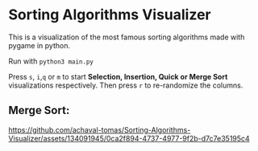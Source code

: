 # Sorting Algorithms Visualizer
This is a visualization of the most famous sorting algorithms made with pygame in python.

Run with ```python3 main.py```

Press ```s```, ```i```,```q``` or ```m``` to start **Selection, Insertion, Quick or Merge Sort** visualizations respectively. Then press ```r``` to re-randomize the columns.

## Merge Sort:
https://github.com/achaval-tomas/Sorting-Algorithms-Visualizer/assets/134091945/0ca2f894-4737-4977-9f2b-d7c7e35195c4



